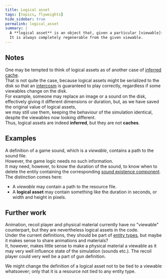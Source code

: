```yaml
---
title: Logical asset
tags: [topics, flyweights]
hide_sidebar: true
permalink: logical_asset
summary: | 
  A **logical asset** is an object that, given a particular [viewable](viewable), holds only that part of whose knowledge is necessary for [solvers](solver) (the game *logic*).  
  It is always completely regenerable from the given viewable.
---
```


## Notes

One may be tempted to think of logical assets as of another case of [inferred cache](inferred_cache).  
That is not quite the case, because logical assets might be serialized to the disk so that an [intercosm](intercosm) is guaranteed to play correctly, regardless if some viewables change on the disk.  
For example, someone may replace an image or a sound on the disk, effectively giving it different dimensions or duration, but, as we have saved the original value of logical assets,  
we may still use them, keeping the behaviour of the simulation identical, despite the viewables now looking different.  
Thus, logical assets are indeed **inferred**, but they are not **caches**.  

## Examples

A definition of a game sound, which is a *viewable*, contains a path to the sound file.  
However, the game logic needs no such information.  
It may need, however, to know the duration of the sound, to know when to delete the entity containing the corresponding [sound existence component](sound_existence_component).  
The distinction comes here:  
- A *viewable* may contain a path to the resource file.
- A **logical asset** may contain something like the duration in seconds, or width and height in pixels. 

## Further work
<!-- TODO -->

Animation, recoil player and physical material currently have no "viewable" counterpart, but they are nevertheless logical assets in the code.  
Under the current definitions, they should be part of [entity types](entity_type), but maybe it makes sense to share animations and materials?  
It, however, makes little sense to make a physical material a viewable as it may very well influence state of the simulation (sounds etc.).
The recoil player could very well be a part of gun definition.

We might change the definition of a logical asset not to be tied to a viewable whatsoever; only that it is a resource not tied to any entity type.
